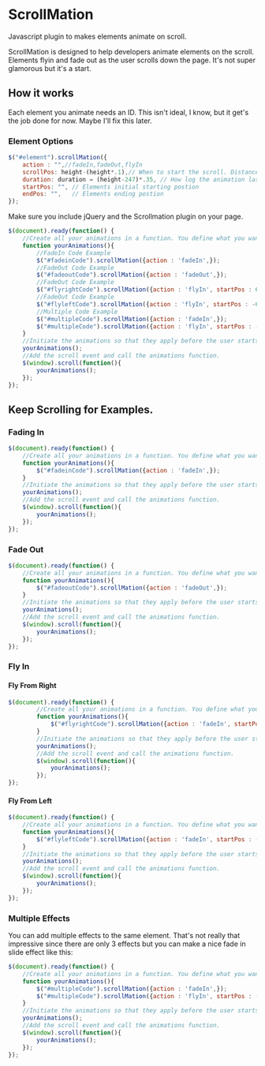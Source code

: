 ScrollMation
============

Javascript plugin to makes elements animate on scroll.

ScrollMation is designed to help developers animate elements on the scroll. Elements flyin and fade out as the user scrolls down the page. It's not super glamorous but it's a start.

## How it works

Each element you animate needs an ID. This isn't ideal, I know, but it get's the job done for now. Maybe I'll fix this later.
	
### Element Options

```javascript
$("#element").scrollMation({
	action : "",//fadeIn,fadeOut,flyIn
	scrollPos: height-(height*.1),// When to start the scroll. Distance from the top of screen.
	duration: duration = (height-247)*.35, // How log the animation lasts. This is a number of scrolled pixels.
	startPos: "", // Elements initial starting postion
	endPos: "",   // Elements ending postion
});
```

Make sure you include jQuery and the Scrollmation plugin on your page.

```javascript
$(document).ready(function() {
	//Create all your animations in a function. You define what you want to animate and how.
	function yourAnimations(){
		//FadeIn Code Example
		$("#fadeinCode").scrollMation({action : 'fadeIn',});
		//FadeOut Code Example
		$("#fadeoutCode").scrollMation({action : 'fadeOut',});
		//FadeOut Code Example
		$("#flyrightCode").scrollMation({action : 'flyIn', startPos : 600, endPos: 0,});
		//FadeOut Code Example
		$("#flyleftCode").scrollMation({action : 'flyIn', startPos : -600, endPos: 0,});
		//Multiple Code Example
		$("#multipleCode").scrollMation({action : 'fadeIn',});
		$("#multipleCode").scrollMation({action : 'flyIn', startPos : -600, endPos: 0,});
	}
	//Initiate the animations so that they apply before the user starts scrolling.
	yourAnimations();
	//Add the scroll event and call the animations function.
	$(window).scroll(function(){
		yourAnimations();
	});
});
```

## Keep Scrolling for Examples.

### Fading In

```javascript
$(document).ready(function() {
	//Create all your animations in a function. You define what you want to animate and how.
	function yourAnimations(){
		$("#fadeinCode").scrollMation({action : 'fadeIn',});
	}
	//Initiate the animations so that they apply before the user starts scrolling.
	yourAnimations();
	//Add the scroll event and call the animations function.
	$(window).scroll(function(){
		yourAnimations();
	});
});
```

### Fade Out

```javascript
$(document).ready(function() {
	//Create all your animations in a function. You define what you want to animate and how.
	function yourAnimations(){
		$("#fadeoutCode").scrollMation({action : 'fadeOut',});
	}
	//Initiate the animations so that they apply before the user starts scrolling.
	yourAnimations();
	//Add the scroll event and call the animations function.
	$(window).scroll(function(){
		yourAnimations();
	});
});
```

### Fly In

#### Fly From Right

```javascript
$(document).ready(function() {
		//Create all your animations in a function. You define what you want to animate and how.
		function yourAnimations(){
			$("#flyrightCode").scrollMation({action : 'fadeIn', startPos : -600, endPos: 0,});
		}
		//Initiate the animations so that they apply before the user starts scrolling.
		yourAnimations();
		//Add the scroll event and call the animations function.
		$(window).scroll(function(){
			yourAnimations();
		});
});
```
#### Fly From Left

```javascript
$(document).ready(function() {
	//Create all your animations in a function. You define what you want to animate and how.
	function yourAnimations(){
		$("#flyleftCode").scrollMation({action : 'fadeIn', startPos : -600, endPos: 0,});
	}
	//Initiate the animations so that they apply before the user starts scrolling.
	yourAnimations();
	//Add the scroll event and call the animations function.
	$(window).scroll(function(){
		yourAnimations();
	});
});
```
### Multiple Effects

You can add multiple effects to the same element. That's not really that impressive since there are only 3 effects but you can make a nice fade in slide effect like this:

```javascript
$(document).ready(function() {
	//Create all your animations in a function. You define what you want to animate and how.
	function yourAnimations(){
		$("#multipleCode").scrollMation({action : 'fadeIn',});
		$("#multipleCode").scrollMation({action : 'flyIn', startPos : -600, endPos: 0,});
	}
	//Initiate the animations so that they apply before the user starts scrolling.
	yourAnimations();
	//Add the scroll event and call the animations function.
	$(window).scroll(function(){
		yourAnimations();
	});
});
```